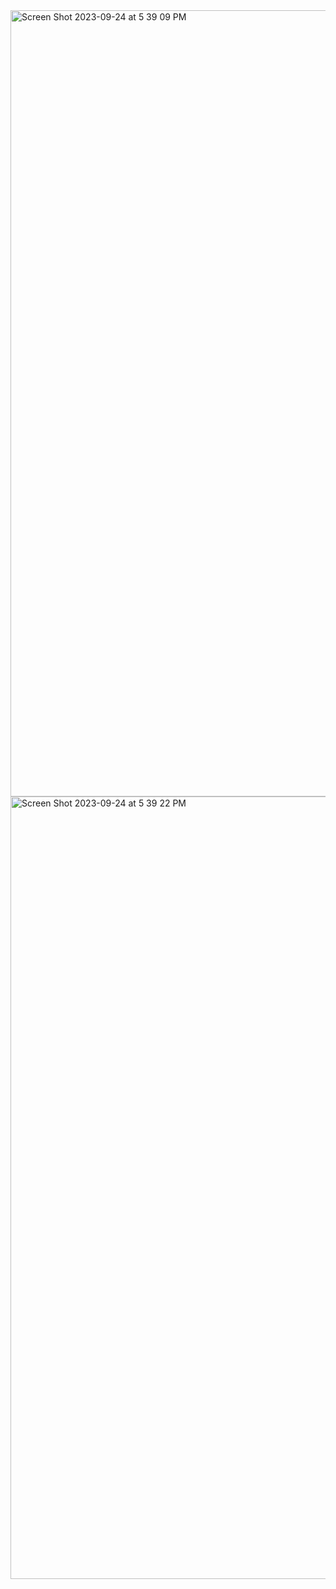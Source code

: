 <img width="1258" alt="Screen Shot 2023-09-24 at 5 39 09 PM" src="https://github.com/tnguyen10/50projects50days/assets/35233304/008f0de3-792f-463c-9de9-b14f027c234d">
<img width="1252" alt="Screen Shot 2023-09-24 at 5 39 22 PM" src="https://github.com/tnguyen10/50projects50days/assets/35233304/ed510889-ae3b-4ebb-8197-c6b32ddf5c5b">

